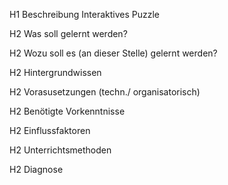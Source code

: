 H1 Beschreibung Interaktives Puzzle 


H2 Was soll gelernt werden?

H2 Wozu soll es (an dieser Stelle) gelernt werden?

H2 Hintergrundwissen 

H2 Vorasusetzungen (techn./ organisatorisch)

H2 Benötigte Vorkenntnisse

H2 Einflussfaktoren

H2 Unterrichtsmethoden

H2 Diagnose

